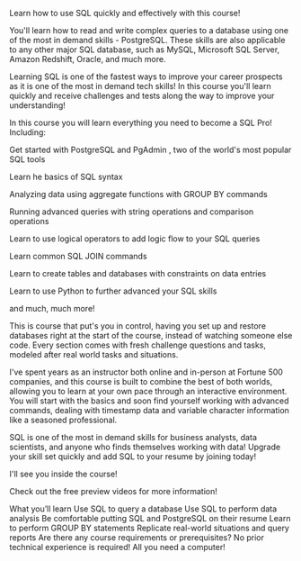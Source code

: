 
Learn how to use SQL quickly and effectively with this course!

You'll learn how to read and write complex queries to a database using one of the most in demand skills - PostgreSQL. These skills are also applicable to any other major SQL database, such as MySQL, Microsoft SQL Server, Amazon Redshift, Oracle, and much more.

Learning SQL is one of the fastest ways to improve your career prospects as it is one of the most in demand tech skills! In this course you'll learn quickly and receive challenges and tests along the way to improve your understanding!

In this course you will learn everything you need to become a SQL Pro! Including:

Get started with PostgreSQL and PgAdmin , two of the world's most popular SQL tools

Learn he basics of SQL syntax

Analyzing data using aggregate functions with GROUP BY commands

Running advanced queries with string operations and comparison operations

Learn to use logical operators to add logic flow to your SQL queries

Learn common SQL JOIN commands

Learn to create tables and databases with constraints on data entries

Learn to use Python to further advanced your SQL skills

and much, much more!

This is course that put's you in control, having you set up and restore databases right at the start of the course, instead of watching someone else code. Every section comes with fresh challenge questions and tasks, modeled after real world tasks and situations.

I've spent years as an instructor both online and in-person at Fortune 500 companies, and this course is built to combine the best of both worlds, allowing you to learn at your own pace through an interactive environment. You will start with the basics and soon find yourself working with advanced commands, dealing with timestamp data and variable character information like a seasoned professional.

SQL is one of the most in demand skills for business analysts, data scientists, and anyone who finds themselves working with data! Upgrade your skill set quickly and add SQL to your resume by joining today!

I'll see you inside the course!

Check out the free preview videos for more information!

What you’ll learn
Use SQL to query a database
Use SQL to perform data analysis
Be comfortable putting SQL and PostgreSQL on their resume
Learn to perform GROUP BY statements
Replicate real-world situations and query reports
Are there any course requirements or prerequisites?
No prior technical experience is required! All you need a computer!
